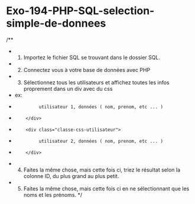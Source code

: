 # Exo-194-PHP-SQL-selection-simple-de-donnees

/**
* 1. Importez le fichier SQL se trouvant dans le dossier SQL.
* 2. Connectez vous à votre base de données avec PHP
* 3. Sélectionnez tous les utilisateurs et affichez toutes les infos proprement dans un div avec du css
*    ex:  <div class="classe-css-utilisateur">
*              utilisateur 1, données ( nom, prenom, etc ... )
*         </div>
*         <div class="classe-css-utilisateur">
*              utilisateur 2, données ( nom, prenom, etc ... )
*         </div>
* 4. Faites la même chose, mais cette fois ci, triez le résultat selon la colonne ID, du plus grand au plus petit.
* 5. Faites la même chose, mais cette fois ci en ne sélectionnant que les noms et les prénoms.
     */